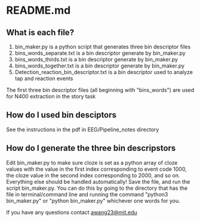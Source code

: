 <h1>README.md</h1>
  
  <h2>What is each file?</h2>
  
  1. bin_maker.py is a python script that generates three bin descriptor files
  2. bins_words_separate.txt is a bin descriptor generate by bin_maker.py
  3. bins_words_thirds.txt is a bin descriptor generate by bin_maker.py
  4. bins_words_together.txt is a bin descriptor generate by bin_maker.py
  5. Detection_reaction_bin_descriptor.txt is a bin descriptor used to analyze tap and reaction events
  
  
  The first three bin descriptor files (all beginning with "bins_words") are used for N400 extraction in the story task
  
  <h2>How do I used bin desciptors</h2>
  See the instructions in the pdf in EEG/Pipeline_notes directory
  
  <h2>How do I generate the three bin descripstors</h2>
  
  Edit bin_maker.py to make sure cloze is set as a python array of cloze values with the value in the first index corresponding to event code 1000, the cloze value in the second index corresponding to 2000, and so on. Everything else should be handled automatically! Save the file, and run the script bin_maker.py. You can do this by going to the directory that has the file in terminal/command line and running the command "python3 bin_maker.py" or "python bin_maker.py" whichever one words for you.
  
  
  If you have any questions contact awang23@mit.edu
  
  
